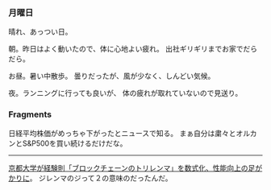 ### 月曜日

晴れ、あっつい日。

朝。昨日はよく動いたので、体に心地よい疲れ。
出社ギリギリまでお家でだらだら。

お昼。暑い中散歩。
曇りだったが、風が少なく、しんどい気候。

夜。ランニングに行っても良いが、
体の疲れが取れていないので見送り。

### Fragments

日経平均株価がめっちゃ下がったとニュースで知る。
まぁ自分は粛々とオルカンとS&P500を買い続けるだけだな。

---

[京都大学が経験則「ブロックチェーンのトリレンマ」を数式化、性能向上の足がかりに](https://xtech.nikkei.com/atcl/nxt/column/18/00001/09568/)。
ジレンマのジって２の意味のだったんだ。

